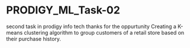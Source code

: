 # PRODIGY_ML_Task-02
second task in prodigy info tech 
thanks for the oppurtunity
Creating a K-means clustering algorithm to group customers of a retail store based on their purchase history.
